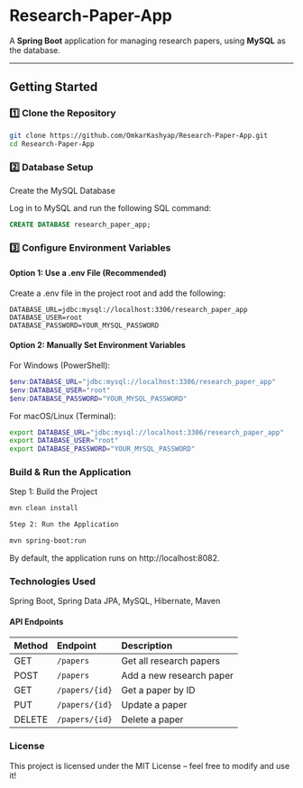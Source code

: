 # Research-Paper-App

A **Spring Boot** application for managing research papers, using **MySQL** as the database.

---

## Getting Started

### 1️⃣ Clone the Repository

```bash
git clone https://github.com/OmkarKashyap/Research-Paper-App.git
cd Research-Paper-App
```

### 2️⃣ Database Setup

Create the MySQL Database

Log in to MySQL and run the following SQL command:

```sql
CREATE DATABASE research_paper_app;
```

### 3️⃣ Configure Environment Variables

#### Option 1: Use a .env File (Recommended)

Create a .env file in the project root and add the following:

```Ini, TOML
DATABASE_URL=jdbc:mysql://localhost:3306/research_paper_app
DATABASE_USER=root
DATABASE_PASSWORD=YOUR_MYSQL_PASSWORD
```

#### Option 2: Manually Set Environment Variables

For Windows (PowerShell):

```powershell
$env:DATABASE_URL="jdbc:mysql://localhost:3306/research_paper_app"
$env:DATABASE_USER="root"
$env:DATABASE_PASSWORD="YOUR_MYSQL_PASSWORD"
```

For macOS/Linux (Terminal):

```bash
export DATABASE_URL="jdbc:mysql://localhost:3306/research_paper_app"
export DATABASE_USER="root"
export DATABASE_PASSWORD="YOUR_MYSQL_PASSWORD"
```

### Build & Run the Application

Step 1: Build the Project

```bash
mvn clean install
```

```bash
Step 2: Run the Application
```

```bash
mvn spring-boot:run
```

By default, the application runs on http://localhost:8082.

### Technologies Used

Spring Boot,
Spring Data JPA,
MySQL,
Hibernate,
Maven

#### API Endpoints

| Method | Endpoint       | Description              |
| :----- | :------------- | :----------------------- |
| GET    | `/papers`      | Get all research papers  |
| POST   | `/papers`      | Add a new research paper |
| GET    | `/papers/{id}` | Get a paper by ID        |
| PUT    | `/papers/{id}` | Update a paper           |
| DELETE | `/papers/{id}` | Delete a paper           |

### License

This project is licensed under the MIT License – feel free to modify and use it!

```

```
